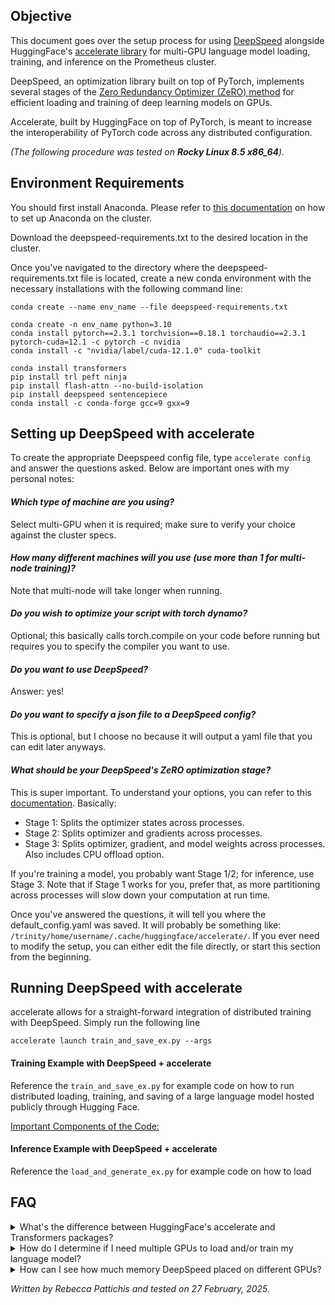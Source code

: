 ## Objective
This document goes over the setup process for using [DeepSpeed](https://github.com/deepspeedai/DeepSpeed) alongside HuggingFace's [accelerate library](https://huggingface.co/docs/accelerate/en/index) for multi-GPU language model loading, training, and inference on the Prometheus cluster. 

DeepSpeed, an optimization library built on top of PyTorch, implements several stages of the [Zero Redundancy Optimizer (ZeRO) method](https://arxiv.org/abs/1910.02054) for efficient loading and training of deep learning models on GPUs. 

Accelerate, built by HuggingFace on top of PyTorch, is meant to increase the interoperability of PyTorch code across any distributed configuration.

_(The following procedure was tested on __Rocky Linux 8.5 x86_64__)._

## Environment Requirements
You should first install Anaconda. Please refer to [this documentation](https://github.com/rpattichis/deep_learning_dev_environment/blob/master/dl_env_setup.md#setup-conda) on how to set up Anaconda on the cluster.

Download the deepspeed-requirements.txt to the desired location in the cluster.

Once you've navigated to the directory where the deepspeed-requirements.txt file is located, create a new conda environment with the necessary installations with the following command line:

```
conda create --name env_name --file deepspeed-requirements.txt
```

```
conda create -n env_name python=3.10
conda install pytorch==2.3.1 torchvision==0.18.1 torchaudio==2.3.1 pytorch-cuda=12.1 -c pytorch -c nvidia
conda install -c "nvidia/label/cuda-12.1.0" cuda-toolkit

conda install transformers 
pip install trl peft ninja
pip install flash-attn --no-build-isolation
pip install deepspeed sentencepiece
conda install -c conda-forge gcc=9 gxx=9
```

## Setting up DeepSpeed with accelerate

To create the appropriate Deepspeed config file, type ``` accelerate config ``` and answer the questions asked. Below are important ones with my personal notes:

#### _Which type of machine are you using?_
Select multi-GPU when it is required; make sure to verify your choice against the cluster specs.
#### _How many different machines will you use (use more than 1 for multi-node training)?_
Note that multi-node will take longer when running.
#### _Do you wish to optimize your script with torch dynamo?_
Optional; this basically calls torch.compile on your code before running but requires you to specify the compiler you want to use.
#### _Do you want to use DeepSpeed?_
Answer: yes!
#### _Do you want to specify a json file to a DeepSpeed config?_
This is optional, but I choose no because it will output a yaml file that you can edit later anyways.
#### _What should be your DeepSpeed's ZeRO optimization stage?_
This is super important. To understand your options, you can refer to this [documentation](https://www.deepspeed.ai/tutorials/zero/). Basically:
- Stage 1: Splits the optimizer states across processes.
- Stage 2: Splits optimizer and gradients across processes.
- Stage 3: Splits optimizer, gradient, and model weights across processes. Also includes CPU offload option.

If you're training a model, you probably want Stage 1/2; for inference, use Stage 3. Note that if Stage 1 works for you, prefer that, as more partitioning across processes will slow down your computation at run time.

Once you've answered the questions, it will tell you where the default_config.yaml was saved. It will probably be something like: `/trinity/home/username/.cache/huggingface/accelerate/`. If you ever need to modify the setup, you can either edit the file directly, or start this section from the beginning.

## Running DeepSpeed with accelerate

accelerate allows for a straight-forward integration of distributed training with DeepSpeed. Simply run the following line

```accelerate launch train_and_save_ex.py --args```

#### Training Example with DeepSpeed + accelerate

Reference the ``train_and_save_ex.py`` for example code on how to run distributed loading, training, and saving of a large language model hosted publicly through Hugging Face.

<u>Important Components of the Code:</u>

#### Inference Example with DeepSpeed + accelerate

Reference the ``load_and_generate_ex.py`` for example code on how to load

## FAQ

<details>
<summary>What's the difference between HuggingFace's accelerate and Transformers packages?</summary>
<br>
There are technically two documentations for using DeepSpeed, one for using Hugging Face's accelerate and one for using the Transformers packages. Under the hood, Transformers' integration actually relies on accelerate's integration.
</details>

<details>
<summary>How do I determine if I need multiple GPUs to load and/or train my language model?</summary>
<br>
Hugging Face provides a [neat resource](https://huggingface.co/docs/accelerate/en/usage_guides/model_size_estimator) that gives you an estimate of the amount of memory required for loading and training your model based on the precision of your weights, and training using different optimizers. Importantly, it also provides the memory requirement for the largest layer of the model. 
</details>

<details>
<summary>How can I see how much memory DeepSpeed placed on different GPUs?</summary>
<br>
After submitting a job and getting its jobID, you can run an interactive job using the jobID: ``srun --jobid=123456 nvidia-smi``.
</details>

*Written by Rebecca Pattichis and tested on 27 February, 2025.* 
